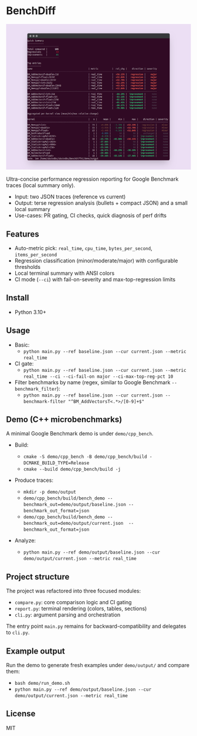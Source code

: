 BenchDiff
===========

![Aperçu de la sortie console de BenchDiff](media/screenshot.png)

 Ultra-concise performance regression reporting for Google Benchmark traces (local summary only).

- Input: two JSON traces (reference vs current)
- Output: terse regression analysis (bullets + compact JSON) and a small local summary
- Use-cases: PR gating, CI checks, quick diagnosis of perf drifts

Features
--------

- Auto-metric pick: `real_time`, `cpu_time`, `bytes_per_second`, `items_per_second`
- Regression classification (minor/moderate/major) with configurable thresholds
- Local terminal summary with ANSI colors
- CI mode (`--ci`) with fail-on-severity and max-top-regression limits

Install
-------

- Python 3.10+

Usage
-----

- Basic:
  - `python main.py --ref baseline.json --cur current.json --metric real_time`
- CI gate:
  - `python main.py --ref baseline.json --cur current.json --metric real_time --ci --ci-fail-on major --ci-max-top-reg-pct 10`
- Filter benchmarks by name (regex, similar to Google Benchmark `--benchmark_filter`):
  - `python main.py --ref baseline.json --cur current.json --benchmark-filter "^BM_AddVectorsT<.*>/[0-9]+$"`

Demo (C++ microbenchmarks)
--------------------------

A minimal Google Benchmark demo is under `demo/cpp_bench`.

- Build:
  - `cmake -S demo/cpp_bench -B demo/cpp_bench/build -DCMAKE_BUILD_TYPE=Release`
  - `cmake --build demo/cpp_bench/build -j`

- Produce traces:
  - `mkdir -p demo/output`
  - `demo/cpp_bench/build/bench_demo --benchmark_out=demo/output/baseline.json --benchmark_out_format=json`
  - `demo/cpp_bench/build/bench_demo --benchmark_out=demo/output/current.json  --benchmark_out_format=json`

- Analyze:
  - `python main.py --ref demo/output/baseline.json --cur demo/output/current.json --metric real_time`

Project structure
-----------------

The project was refactored into three focused modules:

- `compare.py`: core comparison logic and CI gating
- `report.py`: terminal rendering (colors, tables, sections)
- `cli.py`: argument parsing and orchestration

The entry point `main.py` remains for backward-compatibility and delegates to `cli.py`.

Example output
--------------

Run the demo to generate fresh examples under `demo/output/` and compare them:

- `bash demo/run_demo.sh`
- `python main.py --ref demo/output/baseline.json --cur demo/output/current.json --metric real_time`

License
-------

MIT
